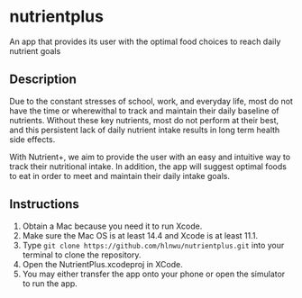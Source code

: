 # nutrientplus
An app that provides its user with the optimal food choices to reach daily nutrient goals

## Description
Due to the constant stresses of school, work, and everyday life, most do not have the time or wherewithal to track and maintain their daily baseline of nutrients. Without these key nutrients, most do not perform at their best, and this persistent lack of daily nutrient intake results in long term health side effects.

With Nutrient+, we aim to provide the user with an easy and intuitive way to track their nutritional intake. In addition, the app will suggest optimal foods to eat in order to meet and maintain their daily intake goals. 

## Instructions
1. Obtain a Mac because you need it to run Xcode.
2. Make sure the Mac OS is at least 14.4 and Xcode is at least 11.1.
3. Type `git clone https://github.com/hlnwu/nutrientplus.git` into your terminal to clone the repository.
4. Open the NutrientPlus.xcodeproj in XCode.
5. You may either transfer the app onto your phone or open the simulator to run the app.

